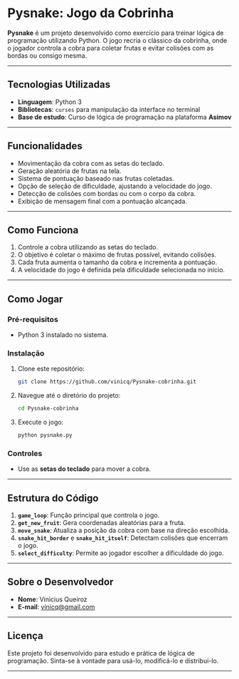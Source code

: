 # Pysnake: Jogo da Cobrinha

**Pysnake** é um projeto desenvolvido como exercício para treinar lógica de programação utilizando Python. O jogo recria o clássico da cobrinha, onde o jogador controla a cobra para coletar frutas e evitar colisões com as bordas ou consigo mesma.

---

## Tecnologias Utilizadas

- **Linguagem**: Python 3
- **Bibliotecas**: `curses` para manipulação da interface no terminal
- **Base de estudo**: Curso de lógica de programação na plataforma **Asimov**

---

## Funcionalidades

- Movimentação da cobra com as setas do teclado.
- Geração aleatória de frutas na tela.
- Sistema de pontuação baseado nas frutas coletadas.
- Opção de seleção de dificuldade, ajustando a velocidade do jogo.
- Detecção de colisões com bordas ou com o corpo da cobra.
- Exibição de mensagem final com a pontuação alcançada.

---

## Como Funciona

1. Controle a cobra utilizando as setas do teclado.
2. O objetivo é coletar o máximo de frutas possível, evitando colisões.
3. Cada fruta aumenta o tamanho da cobra e incrementa a pontuação.
4. A velocidade do jogo é definida pela dificuldade selecionada no início.

---

## Como Jogar

### Pré-requisitos
- Python 3 instalado no sistema.

### Instalação
1. Clone este repositório:
   ```bash
   git clone https://github.com/vinicq/Pysnake-cobrinha.git
   ```
2. Navegue até o diretório do projeto:
   ```bash
   cd Pysnake-cobrinha
   ```
3. Execute o jogo:
   ```bash
   python pysnake.py
   ```

### Controles
- Use as **setas do teclado** para mover a cobra.

---

## Estrutura do Código

1. **`game_loop`**: Função principal que controla o jogo.
2. **`get_new_fruit`**: Gera coordenadas aleatórias para a fruta.
3. **`move_snake`**: Atualiza a posição da cobra com base na direção escolhida.
4. **`snake_hit_border`** e **`snake_hit_itself`**: Detectam colisões que encerram o jogo.
5. **`select_difficulty`**: Permite ao jogador escolher a dificuldade do jogo.

---

## Sobre o Desenvolvedor

- **Nome**: Vinicius Queiroz
- **E-mail**: [vinicq@gmail.com](mailto:vinicq@gmail.com)

---

## Licença

Este projeto foi desenvolvido para estudo e prática de lógica de programação. Sinta-se à vontade para usá-lo, modificá-lo e distribuí-lo.

---
